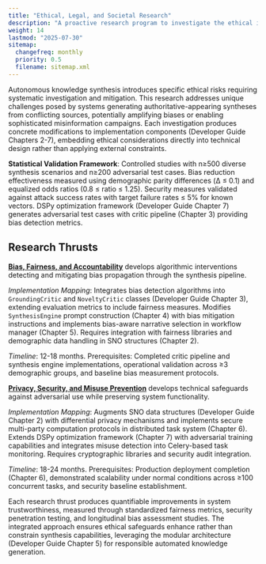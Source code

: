 ```yaml
---
title: "Ethical, Legal, and Societal Research"
description: "A proactive research program to investigate the ethical implications of CNS 2.0 and develop frameworks for its responsible deployment."
weight: 14
lastmod: "2025-07-30"
sitemap:
  changefreq: monthly
  priority: 0.5
  filename: sitemap.xml
---
```


Autonomous knowledge synthesis introduces specific ethical risks requiring systematic investigation and mitigation. This research addresses unique challenges posed by systems generating authoritative-appearing syntheses from conflicting sources, potentially amplifying biases or enabling sophisticated misinformation campaigns. Each investigation produces concrete modifications to implementation components (Developer Guide Chapters 2-7), embedding ethical considerations directly into technical design rather than applying external constraints.

**Statistical Validation Framework**: Controlled studies with n≥500 diverse synthesis scenarios and n≥200 adversarial test cases. Bias reduction effectiveness measured using demographic parity differences (Δ ≤ 0.1) and equalized odds ratios (0.8 ≤ ratio ≤ 1.25). Security measures validated against attack success rates with target failure rates ≤ 5% for known vectors. DSPy optimization framework (Developer Guide Chapter 7) generates adversarial test cases with critic pipeline (Chapter 3) providing bias detection metrics.

## Research Thrusts

**[Bias, Fairness, and Accountability](./1-bias-fairness-and-accountability/)** develops algorithmic interventions detecting and mitigating bias propagation through the synthesis pipeline.

*Implementation Mapping*: Integrates bias detection algorithms into `GroundingCritic` and `NoveltyCritic` classes (Developer Guide Chapter 3), extending evaluation metrics to include fairness measures. Modifies `SynthesisEngine` prompt construction (Chapter 4) with bias mitigation instructions and implements bias-aware narrative selection in workflow manager (Chapter 5). Requires integration with fairness libraries and demographic data handling in SNO structures (Chapter 2).

*Timeline*: 12-18 months. Prerequisites: Completed critic pipeline and synthesis engine implementations, operational validation across ≥3 demographic groups, and baseline bias measurement protocols.

**[Privacy, Security, and Misuse Prevention](./2-privacy-security-and-misuse-prevention/)** develops technical safeguards against adversarial use while preserving system functionality.

*Implementation Mapping*: Augments SNO data structures (Developer Guide Chapter 2) with differential privacy mechanisms and implements secure multi-party computation protocols in distributed task system (Chapter 6). Extends DSPy optimization framework (Chapter 7) with adversarial training capabilities and integrates misuse detection into Celery-based task monitoring. Requires cryptographic libraries and security audit integration.

*Timeline*: 18-24 months. Prerequisites: Production deployment completion (Chapter 6), demonstrated scalability under normal conditions across ≥100 concurrent tasks, and security baseline establishment.

Each research thrust produces quantifiable improvements in system trustworthiness, measured through standardized fairness metrics, security penetration testing, and longitudinal bias assessment studies. The integrated approach ensures ethical safeguards enhance rather than constrain synthesis capabilities, leveraging the modular architecture (Developer Guide Chapter 5) for responsible automated knowledge generation.
